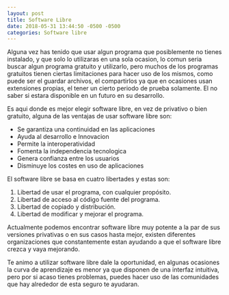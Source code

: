 ```yaml
---
layout: post
title: Software Libre
date: 2018-05-31 13:44:50 -0500 -0500
categories: Software libre
---
```

Alguna vez has tenido que usar algun programa que posiblemente no tienes instalado, y que solo lo utilizaras en una sola ocasion, lo comun seria buscar algun programa gratuito y utilizarlo, pero muchos de los programas gratuitos tienen ciertas limitaciones para hacer uso de los mismos, como puede ser el guardar archivos, el compartirlos ya que en ocasiones usan extensiones propias, el tener un cierto periodo de prueba solamente. El no saber si estara disponible en un futuro en su desarrollo. 

Es aqui donde es mejor elegir software libre, en vez de privativo o bien gratuito, alguna de las ventajas de usar software libre son:

- Se garantiza una continuidad en las aplicaciones 
- Ayuda al desarrollo e Innovacion
- Permite la interoperatividad
- Fomenta la independencia tecnologica
- Genera confianza entre los usuarios
- Disminuye los costes en uso de aplicaciones 

El software libre se basa en cuatro libertades y estas son:

1. Libertad de usar el programa, con cualquier propósito.
2. Libertad de acceso al código fuente del programa.
3. Libertad de copiado y distribución.
4. Libertad de modificar y mejorar el programa.

Actualmente podemos encontrar software libre muy potente a la par de sus versiones privativas o en sus casos hasta mejor, existen diferentes organizaciones que constantemente estan ayudando a que el software libre crezca y vaya mejorando.

Te animo a utilizar software libre dale la oportunidad, en algunas ocasiones la curva de aprendizaje es menor ya que disponen de una interfaz intuitiva, pero por si acaso tienes problemas, puedes hacer uso de las comunidades que hay alrededor de esta seguro te ayudaran.













